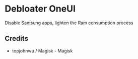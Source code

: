 # Debloater OneUI
Disable Samsung apps, lighten the Ram consumption process 

## Credits
- topjohnwu / Magisk - Magisk
